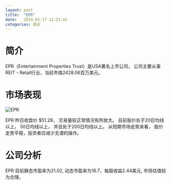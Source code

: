 ```yaml
---
layout: post
title:  "EPR"
date:   2014-02-17 12:21:41
categories: 观点
---
```


# 简介
EPR（Entertainment Properties Trust）是USA著名上市公司，
公司主要从事REIT - Retail行业，当前市值2428.06百万美元。

# 市场表现

![EPR](http://finviz.com/chart.ashx?t=EPR&ty=c&ta=1&p=d&s=l)

EPR 昨日收盘价 $51.28，
交易量较正常情况有所放大。
目前股价处于20日均线以上，
50日均线以上，
并且处于200日均线以上。
从短期市场走势来看，
股价走势平稳，投资者应减少无谓的操作。

# 公司分析
EPR 目前静态市盈率为21.02, 动态市盈率为16.7，每股收益2.44美元,
市场估值较为合理。
